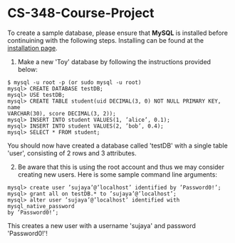 # CS-348-Course-Project

To create a sample database, please ensure that **MySQL** is installed before continuining with the following steps. Installing can be found at the [installation page](https://dev.mysql.com/doc/refman/8.0/en/installing.html).

1. Make a new 'Toy' database by following the instructions provided below:

```mysql
$ mysql -u root -p (or sudo mysql -u root)
mysql> CREATE DATABASE testDB;
mysql> USE testDB;
mysql> CREATE TABLE student(uid DECIMAL(3, 0) NOT NULL PRIMARY KEY, name
VARCHAR(30), score DECIMAL(3, 2));
mysql> INSERT INTO student VALUES(1, ’alice’, 0.1);
mysql> INSERT INTO student VALUES(2, ’bob’, 0.4);
mysql> SELECT * FROM student;
```

You should now have created a database called 'testDB' with a single table 'user', consisting of 2 rows and 3 attributes.  


2. Be aware that this is using the root account and thus we may consider creating new users. Here is some sample command line arguments:

```mysql
mysql> create user ’sujaya’@’localhost’ identified by ’Password0!’;
mysql> grant all on testDB.* to ’sujaya’@’localhost’;
mysql> alter user ’sujaya’@’localhost’ identified with mysql_native_password
by ’Password0!’;
```

This creates a new user with a username 'sujaya' and password 'Password0!'!
